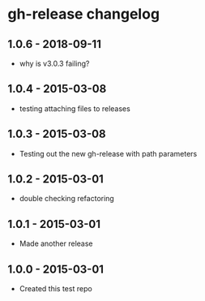 # gh-release changelog

## 1.0.6 - 2018-09-11
* why is v3.0.3 failing?

## 1.0.4 - 2015-03-08
* testing attaching files to releases

## 1.0.3 - 2015-03-08
* Testing out the new gh-release with path parameters

## 1.0.2 - 2015-03-01
* double checking refactoring

## 1.0.1 - 2015-03-01
* Made another release

## 1.0.0 - 2015-03-01
* Created this test repo
